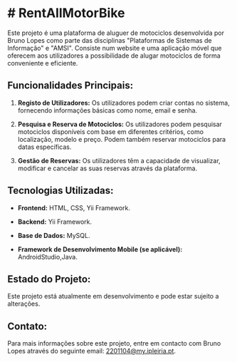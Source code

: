 # # RentAllMotorBike

Este projeto é uma plataforma de aluguer de motociclos desenvolvida por Bruno Lopes como parte das disciplinas "Plataformas de Sistemas de Informação" e "AMSI". Consiste num website e uma aplicação móvel que oferecem aos utilizadores a possibilidade de alugar motociclos de forma conveniente e eficiente.

## Funcionalidades Principais:

1. **Registo de Utilizadores:** Os utilizadores podem criar contas no sistema, fornecendo informações básicas como nome, email e senha.

2. **Pesquisa e Reserva de Motociclos:** Os utilizadores podem pesquisar motociclos disponíveis com base em diferentes critérios, como localização, modelo e preço. Podem também reservar motociclos para datas específicas.

3. **Gestão de Reservas:** Os utilizadores têm a capacidade de visualizar, modificar e cancelar as suas reservas através da plataforma.


## Tecnologias Utilizadas:

- **Frontend:** HTML, CSS, Yii Framework.
  
- **Backend:** Yii Framework.

- **Base de Dados:** MySQL.

- **Framework de Desenvolvimento Mobile (se aplicável):** AndroidStudio,Java.

## Estado do Projeto:

Este projeto está atualmente em desenvolvimento e pode estar sujeito a alterações.

## Contato:

Para mais informações sobre este projeto, entre em contacto com Bruno Lopes através do seguinte email: [2201104@my.ipleiria.pt](mailto:2201104@my.ipleiria.pt).

